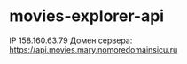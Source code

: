 # movies-explorer-api

IP 158.160.63.79
Домен сервера: https://api.movies.mary.nomoredomainsicu.ru

